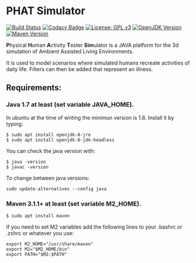 # PHAT Simulator
[![Build Status](https://travis-ci.com/Melkoroth/phatsim.svg?branch=master)](https://travis-ci.com/Melkoroth/phatsim)
[![Codacy Badge](https://api.codacy.com/project/badge/Grade/a85d9d9f7e2e458cb8b4ea9edf734994)](https://www.codacy.com/app/Melkoroth/phatsim?utm_source=github.com&amp;utm_medium=referral&amp;utm_content=Melkoroth/phatsim&amp;utm_campaign=Badge_Grade)
[![License: GPL v3](https://img.shields.io/badge/License-GPL%20v3-blue.svg)](https://www.gnu.org/licenses/gpl-3.0)
[![OpenJDK Version](https://img.shields.io/badge/openjdk-v1.8-red.svg)](http://openjdk.java.net/)
[![Maven Version](https://img.shields.io/badge/maven-v3.1.1-orange.svg)](http://maven.apache.org/)

**P**hysical **H**uman **A**ctivity **T**ester **Sim**ulator is a JAVA platform for the 3d simulation of Ambient Assisted Living Environments.

It is used to model scenarios where simulated humans recreate activities of daily life. Filters can then be added that represent an illness.


## Requirements:

### Java 1.7 at least (set variable JAVA_HOME). 

In ubuntu at the time of writing the minimun version is 1.8. Install it by typing:
```
$ sudo apt install openjdk-8-jre
$ sudo apt install openjdk-8-jdk-headless
```
You can check the java version with:
```
$ java -version
$ javac -version
```
To change between java versions:
```
sudo update-alternatives --config java
```

### Maven 3.1.1+ at least (set variable M2_HOME).

```
$ sudo apt install maven
```
If you need to set M2 variables add the following lines to your .bashrc or .zshrc or whatever you use:
```
export M2_HOME="/usr/share/maven"
export M2="$M2_HOME/bin"
export PATH="$M2:$PATH"
```

